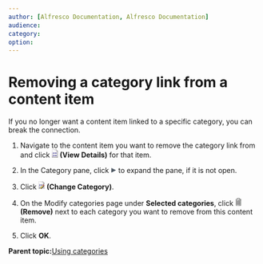 ```yaml
---
author: [Alfresco Documentation, Alfresco Documentation]
audience: 
category: 
option: 
---
```


# Removing a category link from a content item

If you no longer want a content item linked to a specific category, you can break the connection.

1.  Navigate to the content item you want to remove the category link from and click ![View Details](../images/im-viewdetails.png) **\(View Details\)** for that item.

2.  In the Category pane, click ![Expand](../images/im-expand.png) to expand the pane, if it is not open.

3.  Click ![Change Category](../images/im-changecategory.png) **\(Change Category\)**.

4.  On the Modify categories page under **Selected categories**, click ![Remove](../images/im-delete.png) **\(Remove\)** next to each category you want to remove from this content item.

5.  Click **OK**.


**Parent topic:**[Using categories](../concepts/cuh-categories.md)

